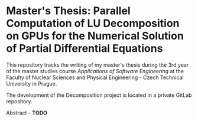 # Master's Thesis: Parallel Computation of LU Decomposition on GPUs for the Numerical Solution of Partial Differential Equations
This repository tracks the writing of my master's thesis during the 3rd year of the master studies course _Applications of Software Engineering_ at the Faculty of Nuclear Sciences and Physical Engineering - Czech Technical University in Prague.

The development of the Decomposition project is located in a private GitLab repository.

Abstract - **TODO**